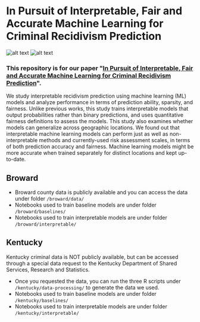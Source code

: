 # In Pursuit of Interpretable, Fair and Accurate Machine Learning for Criminal Recidivism Prediction

![alt text](https://github.com/BeanHam/interpretable-machine-learning/blob/master/visualizations/baseline_tables/comb_baseline.png)
![alt text](https://github.com/BeanHam/interpretable-machine-learning/blob/master/visualizations/baseline_tables/comb_interpretable.png)

### This repository is for our paper "[In Pursuit of Interpretable, Fair and Accurate Machine Learning for Criminal Recidivism Prediction](https://arxiv.org/pdf/2005.04176.pdf)".

We study interpretable recidivism prediction using machine learning (ML) models and analyze performance in terms of prediction ability, sparsity, and fairness. Unlike previous works, this study trains interpretable models that output probabilities rather than binary predictions, and uses quantitative fairness definitions to assess the models. This study also examines whether models can generalize across geographic locations. We found out that interpretable machine learning models can perform just as well as non-interpretable methods and currently-used risk assessment scales, in terms of both prediction accuracy and fairness. Machine learning models might be more accurate when trained separately for distinct locations and kept up-to-date.

## Broward
- Broward county data is publicly available and you can access the data under folder  ```/broward/data/```
- Notebooks used to train baseline models are under folder ```/broward/baselines/```
- Notebooks used to train interpretable models are under folder ```/broward/interpretable/```

## Kentucky
Kentucky criminal data is NOT publicly available, but can be accessed through a special data request to the Kentucky Department of Shared Services, Research and Statistics. 
- Once you requested the data, you can run the three R scripts under ```/kentucky/data-processing/``` to generate the data we used.
- Notebooks used to train baseline models are under folder ```/kentucky/baselines/```
- Notebooks used to train interpretable models are under folder ```/kentucky/interpretable/```
